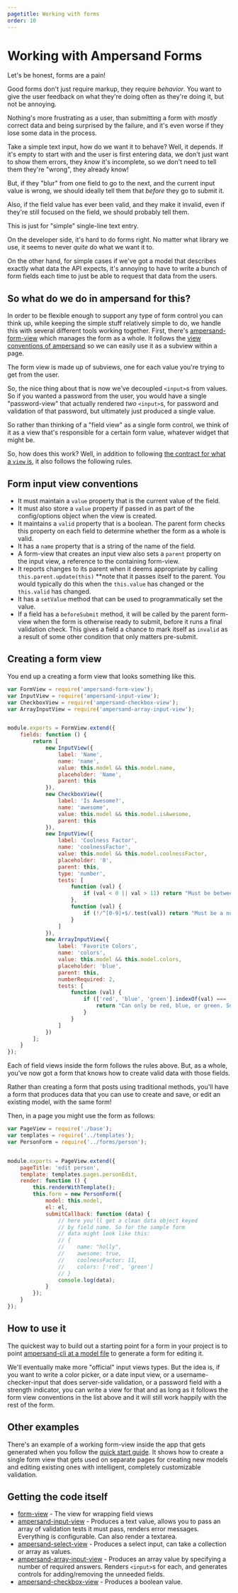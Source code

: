 ```yaml
---
pagetitle: Working with forms
order: 10
---
```


# Working with Ampersand Forms

Let's be honest, forms are a pain!

Good forms don't just require markup, they require *behavior*. You want to give the user feedback on what they're doing often as they're doing it, but not be annoying.

Nothing's more frustrating as a user, than submitting a form with *mostly* correct data and being surprised by the failure, and it's even worse if they lose some data in the process.

Take a simple text input, how do we want it to behave? Well, it depends. If it's empty to start with and the user is first entering data, we don't just want to show them errors, they *know* it's incomplete, so we don't need to tell them they're "wrong", they already know!

But, if they "blur" from one field to go to the next, and the current input value is wrong, we should ideally tell them that *before* they go to submit it.

Also, if the field value has ever been valid, and they make it invalid, even if they're still focused on the field, we should probably tell them.

This is just for "simple" single-line text entry. 

On the developer side, it's hard to do forms right. No matter what library we use, it seems to never *quite* do what we want it to. 

On the other hand, for simple cases if we've got a model that describes exactly what data the API expects, it's annoying to have to write a bunch of form fields each time to just be able to request that data from the users.


## So what do we do in ampersand for this?

In order to be flexible enough to support any type of form control you can think up, while keeping the simple stuff relatively simple to do, we handle this with several different tools working together. First, there's [ampersand-form-view](https://github.com/ampersandjs/ampersand-form-view) which manages the form as a whole. It follows the [view conventions of ampersand](/learn/view-conventions) so we can easily use it as a subview within a page. 

The form view is made up of subviews, one for each value you're trying to get from the user.

So, the nice thing about that is now we've decoupled `<input>`s from values. So if you wanted a password from the user, you would have a single "password-view" that actually rendered *two* `<input>`s, for password and validation of that password, but ultimately just produced a single value. 

So rather than thinking of a "field view" as a single form control, we think of it as a view that's responsible for a certain form value, whatever widget that might be.

So, how does this work? Well, in addition to following [the contract for what a `view` is](/learn/view-conventions), it also follows the following rules.


## Form input view conventions

- It must maintain a `value` property that is the current value of the field.
- It must also store a `value` property if passed in as part of the config/options object when the view is created.
- It maintains a `valid` property that is a boolean. The parent form checks this property on each field to determine whether the form as a whole is valid.
- It has a `name` property that is a string of the name of the field.
- A form-view that creates an input view also sets a `parent` property on the input view, a reference to the containing form-view.
- It reports changes to its parent when it deems appropriate by calling `this.parent.update(this)` **note that it passes itself to the parent. You would typically do this when the `this.value` has changed or the `this.valid` has changed.
- It has a `setValue` method that can be used to programmatically set the value. 
- If a field has a `beforeSubmit` method, it will be called by the parent form-view when the form is otherwise ready to submit, before it runs a final validation check. This gives a field a chance to mark itself as `invalid` as a result of some other condition that only matters pre-submit.


## Creating a form view

You end up a creating a form view that looks something like this.

```js
var FormView = require('ampersand-form-view');
var InputView = require('ampersand-input-view');
var CheckboxView = require('ampersand-checkbox-view');
var ArrayInputView = require('ampersand-array-input-view');


module.exports = FormView.extend({
    fields: function () {
        return [
            new InputView({
                label: 'Name',
                name: 'name',
                value: this.model && this.model.name,
                placeholder: 'Name',
                parent: this
            }),
            new CheckboxView({
                label: 'Is Awesome?',
                name: 'awesome',
                value: this.model && this.model.isAwesome,
                parent: this
            }),
            new InputView({
                label: 'Coolness Factor',
                name: 'coolnessFactor',
                value: this.model && this.model.coolnessFactor,
                placeholder: '8',
                parent: this,
                type: 'number',
                tests: [
                    function (val) {
                        if (val < 0 || val > 11) return "Must be between 0 and 11";
                    },
                    function (val) {
                        if (!/^[0-9]+$/.test(val)) return "Must be a number.";
                    }
                ]
            }),
            new ArrayInputView({
                label: 'Favorite Colors',
                name: 'colors',
                value: this.model && this.model.colors,
                placeholder: 'blue',
                parent: this,
                numberRequired: 2,
                tests: [
                    function (val) {
                        if (['red', 'blue', 'green'].indexOf(val) === -1) {
                            return "Can only be red, blue, or green. Sorry."
                        }
                    }
                ]
            })
        ];
    }
});
```

Each of field views inside the form follows the rules above. But, as a whole, you've now got a form that knows how to create valid data with those fields.

Rather than creating a form that posts using traditional methods, you'll have a form that produces data that you can use to create and save, or edit an existing model, with the same form!

Then, in a page you might use the form as follows:

```js
var PageView = require('./base');
var templates = require('../templates');
var PersonForm = require('../forms/person');


module.exports = PageView.extend({
    pageTitle: 'edit person',
    template: templates.pages.personEdit,
    render: function () {
        this.renderWithTemplate();
        this.form = new PersonForm({
            model: this.model,
            el: el,
            submitCallback: function (data) {
                // here you'll get a clean data object keyed
                // by field name. So for the sample form
                // data might look like this:
                // {
                //    name: "holly", 
                //    awesome: true, 
                //    coolnessFactor: 11,
                //    colors: ['red', 'green']
                // }
                console.log(data); 
            }
        });
    }
});

```

## How to use it

The quickest way to build out a starting point for a form in your project is to point [ampersand-cli at a model file](/docs#ampersand-generating-forms-from-models) to generate a form for editing it.

We'll eventually make more "official" input views types. But the idea is, if you want to write a color picker, or a date input view, or a username-checker-input that does server-side validation, or a password field with a strength indicator, you can write a view for that and as long as it follows the form view conventions in the list above and it will still work happily with the rest of the form.

## Other examples

There's an example of a working form-view inside the app that gets generated when you follow the [quick start guide](http://ampersandjs.com/learn/quick-start-guide). It shows how to create a single form view that gets used on separate pages for creating new models and editing existing ones with intelligent, completely customizable validation.

## Getting the code itself

- [form-view](https://github.com/ampersandjs/ampersand-form-view) - The view for wrapping field views
- [ampersand-input-view](https://github.com/ampersandjs/ampersand-input-view) - Produces a text value, allows you to pass an array of validation tests it must pass, renders error messages. Everything is configurable. Can also render a textarea.
- [ampersand-select-view](https://github.com/AmpersandJS/ampersand-select-view) - Produces a select input, can take a collection or array as values.
- [ampersand-array-input-view](https://github.com/AmpersandJS/ampersand-array-input-view) - Produces an array value by specifying a number of required answers. Renders `<input>`s for each, and generates controls for adding/removing the unneeded fields.
- [ampersand-checkbox-view](https://github.com/AmpersandJS/ampersand-checkbox-view) - Produces a boolean value.
